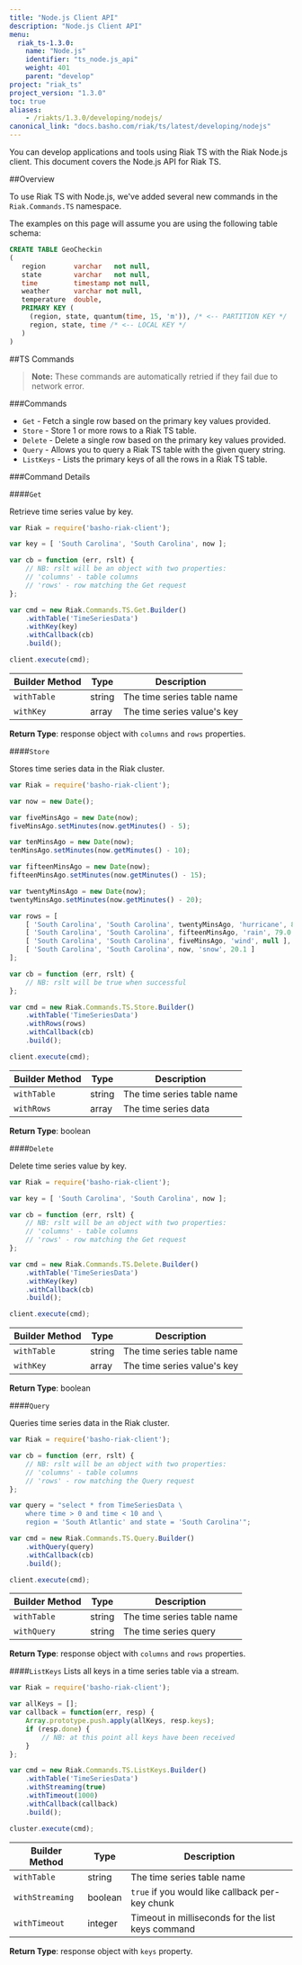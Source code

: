 ```yaml
---
title: "Node.js Client API"
description: "Node.js Client API"
menu:
  riak_ts-1.3.0:
    name: "Node.js"
    identifier: "ts_node.js_api"
    weight: 401
    parent: "develop"
project: "riak_ts"
project_version: "1.3.0"
toc: true
aliases:
    - /riakts/1.3.0/developing/nodejs/
canonical_link: "docs.basho.com/riak/ts/latest/developing/nodejs"
---
```



You can develop applications and tools using Riak TS with the Riak Node.js client.
This document covers the Node.js API for Riak TS.


##Overview

To use Riak TS with Node.js, we've added several new commands in
the `Riak.Commands.TS` namespace.

The examples on this page will assume you are using the following table schema:

```sql
CREATE TABLE GeoCheckin
(
   region       varchar   not null,
   state        varchar   not null,
   time         timestamp not null,
   weather      varchar not null,
   temperature  double,
   PRIMARY KEY (
     (region, state, quantum(time, 15, 'm')), /* <-- PARTITION KEY */
     region, state, time /* <-- LOCAL KEY */
   )
)
```

##TS Commands

>**Note:** These commands are automatically retried if they fail due to network
error.


###Commands

 * `Get`    - Fetch a single row based on the primary key values provided.
 * `Store`  - Store 1 or more rows to a Riak TS table.
 * `Delete` - Delete a single row based on the primary key values provided.
 * `Query`  - Allows you to query a Riak TS table with the given query string.
 * `ListKeys` - Lists the primary keys of all the rows in a Riak TS table.

###Command Details

####`Get`

Retrieve time series value by key.

```javascript
var Riak = require('basho-riak-client');

var key = [ 'South Carolina', 'South Carolina', now ];

var cb = function (err, rslt) {
    // NB: rslt will be an object with two properties:
    // 'columns' - table columns
    // 'rows' - row matching the Get request
};

var cmd = new Riak.Commands.TS.Get.Builder()
    .withTable('TimeSeriesData')
    .withKey(key)
    .withCallback(cb)
    .build();

client.execute(cmd);
```

|Builder Method | Type    | Description                 |
|---------------|---------|-----------------------------|
|`withTable`    | string  | The time series table name  |
|`withKey`      | array   | The time series value's key |

**Return Type**: response object with `columns` and `rows` properties.


####`Store`

Stores time series data in the Riak cluster.

```javascript
var Riak = require('basho-riak-client');

var now = new Date();

var fiveMinsAgo = new Date(now);
fiveMinsAgo.setMinutes(now.getMinutes() - 5);

var tenMinsAgo = new Date(now);
tenMinsAgo.setMinutes(now.getMinutes() - 10);

var fifteenMinsAgo = new Date(now);
fifteenMinsAgo.setMinutes(now.getMinutes() - 15);

var twentyMinsAgo = new Date(now);
twentyMinsAgo.setMinutes(now.getMinutes() - 20);

var rows = [
    [ 'South Carolina', 'South Carolina', twentyMinsAgo, 'hurricane', 82.3 ],
    [ 'South Carolina', 'South Carolina', fifteenMinsAgo, 'rain', 79.0 ],
    [ 'South Carolina', 'South Carolina', fiveMinsAgo, 'wind', null ],
    [ 'South Carolina', 'South Carolina', now, 'snow', 20.1 ]
];

var cb = function (err, rslt) {
    // NB: rslt will be true when successful
};

var cmd = new Riak.Commands.TS.Store.Builder()
    .withTable('TimeSeriesData')
    .withRows(rows)
    .withCallback(cb)
    .build();

client.execute(cmd);
```

|Builder Method | Type   | Description                |
|---------------|--------|----------------------------|
|`withTable`    | string | The time series table name |
|`withRows`     | array  | The time series data       |

**Return Type**: boolean


####`Delete`

Delete time series value by key.

```javascript
var Riak = require('basho-riak-client');

var key = [ 'South Carolina', 'South Carolina', now ];

var cb = function (err, rslt) {
    // NB: rslt will be an object with two properties:
    // 'columns' - table columns
    // 'rows' - row matching the Get request
};

var cmd = new Riak.Commands.TS.Delete.Builder()
    .withTable('TimeSeriesData')
    .withKey(key)
    .withCallback(cb)
    .build();

client.execute(cmd);
```

|Builder Method | Type    | Description                 |
|---------------|---------|-----------------------------|
|`withTable`    | string  | The time series table name  |
|`withKey`      | array   | The time series value's key |

**Return Type**: boolean


####`Query`

Queries time series data in the Riak cluster.

```javascript
var Riak = require('basho-riak-client');

var cb = function (err, rslt) {
    // NB: rslt will be an object with two properties:
    // 'columns' - table columns
    // 'rows' - row matching the Query request
};

var query = "select * from TimeSeriesData \
    where time > 0 and time < 10 and \
    region = 'South Atlantic' and state = 'South Carolina'";

var cmd = new Riak.Commands.TS.Query.Builder()
    .withQuery(query)
    .withCallback(cb)
    .build();

client.execute(cmd);
```

|Builder Method | Type    | Description                 |
|---------------|---------|-----------------------------|
|`withTable`    | string  | The time series table name  |
|`withQuery`    | string  | The time series query       |

**Return Type**: response object with `columns` and `rows` properties.


####`ListKeys`
Lists all keys in a time series table via a stream.

```javascript
var Riak = require('basho-riak-client');

var allKeys = [];
var callback = function(err, resp) {
    Array.prototype.push.apply(allKeys, resp.keys);
    if (resp.done) {
        // NB: at this point all keys have been received
    }
};

var cmd = new Riak.Commands.TS.ListKeys.Builder()
    .withTable('TimeSeriesData')
    .withStreaming(true)
    .withTimeout(1000)
    .withCallback(callback)
    .build();

cluster.execute(cmd);
```

|Builder Method | Type    | Description                                       |
|---------------|---------|---------------------------------------------------|
|`withTable`    | string  | The time series table name                        |
|`withStreaming`| boolean | `true` if you would like callback per-key chunk   |
|`withTimeout`  | integer | Timeout in milliseconds for the list keys command |

**Return Type**: response object with `keys` property.